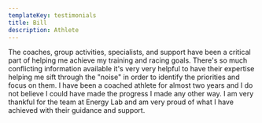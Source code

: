 ```yaml
---
templateKey: testimonials
title: Bill
description: Athlete
---
```

The coaches, group activities, specialists, and support have been a critical part of helping me achieve my training and racing goals. There's so much conflicting information available it's very very helpful to have their expertise helping me sift through the "noise" in order to identify the priorities and focus on them. I have been a coached athlete for almost two years and I do not believe I could have made the progress I made any other way. I am very thankful for the team at Energy Lab and am very proud of what I have achieved with their guidance and support.